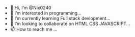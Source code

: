 - 👋 Hi, I’m @Nix0240
- 👀 I’m interested in programming...
- 🌱 I’m currently learning Full stack devlopment...
- 💞️ I’m looking to collaborate on HTML CSS JAVASCRIPT...
- 📫 How to reach me ...

<!---
Nix0240/Nix0240 is a ✨ special ✨ repository because its `README.md` (this file) appears on your GitHub profile.
You can click the Preview link to take a look at your changes.
--->
